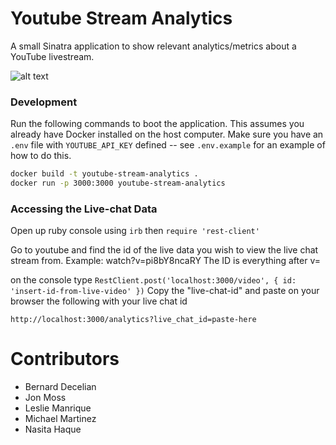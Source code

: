 # Youtube Stream Analytics

A small Sinatra application to show relevant analytics/metrics about a
YouTube livestream.

![alt text](https://i.imgur.com/32XmZMd.png "screenshot")

### Development

Run the following commands to boot the application. This assumes you
already have Docker installed on the host computer. Make sure you have
an `.env` file with `YOUTUBE_API_KEY` defined -- see `.env.example` for
an example of how to do this.

```bash
docker build -t youtube-stream-analytics .
docker run -p 3000:3000 youtube-stream-analytics
```
### Accessing the Live-chat Data

Open up ruby console using ` irb ` 
then ` require 'rest-client' `

Go to youtube and find the id of the live data you wish to view the live chat stream from. 
Example: watch?v=pi8bY8ncaRY
The ID is everything after v= 

on the console type 
``` RestClient.post('localhost:3000/video', { id: 'insert-id-from-live-video' }) ```
Copy the "live-chat-id" and paste on your browser the following with your live chat id

``` http://localhost:3000/analytics?live_chat_id=paste-here ```

# Contributors

* Bernard Decelian
* Jon Moss
* Leslie Manrique
* Michael Martinez
* Nasita Haque
 